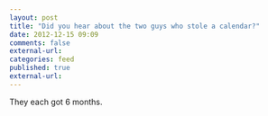 ```yaml
---
layout: post
title: "Did you hear about the two guys who stole a calendar?"
date: 2012-12-15 09:09
comments: false
external-url: 
categories: feed
published: true
external-url: 
---
```

<!--more-->
They each got 6 months.